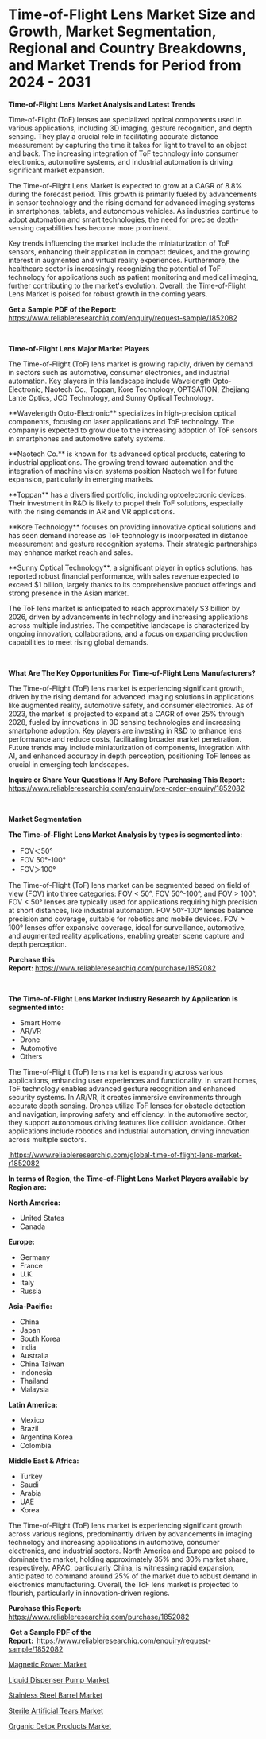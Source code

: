<p><h1>Time-of-Flight Lens Market Size and Growth, Market Segmentation, Regional and Country Breakdowns, and Market Trends for Period from 2024 -  2031</h1></p><p><strong>Time-of-Flight Lens Market Analysis and Latest Trends</strong></p>
<p><p>Time-of-Flight (ToF) lenses are specialized optical components used in various applications, including 3D imaging, gesture recognition, and depth sensing. They play a crucial role in facilitating accurate distance measurement by capturing the time it takes for light to travel to an object and back. The increasing integration of ToF technology into consumer electronics, automotive systems, and industrial automation is driving significant market expansion.</p><p>The Time-of-Flight Lens Market is expected to grow at a CAGR of 8.8% during the forecast period. This growth is primarily fueled by advancements in sensor technology and the rising demand for advanced imaging systems in smartphones, tablets, and autonomous vehicles. As industries continue to adopt automation and smart technologies, the need for precise depth-sensing capabilities has become more prominent.</p><p>Key trends influencing the market include the miniaturization of ToF sensors, enhancing their application in compact devices, and the growing interest in augmented and virtual reality experiences. Furthermore, the healthcare sector is increasingly recognizing the potential of ToF technology for applications such as patient monitoring and medical imaging, further contributing to the market's evolution. Overall, the Time-of-Flight Lens Market is poised for robust growth in the coming years.</p></p>
<p><strong>Get a Sample PDF of the Report:&nbsp;</strong> <a href="https://www.reliableresearchiq.com/enquiry/request-sample/1852082?utm_campaign=1404&utm_medium=2&utm_source=Github&utm_content=ia&utm_term=18102024&utm_id=time-of-flight-lens">https://www.reliableresearchiq.com/enquiry/request-sample/1852082</a></p>
<p>&nbsp;</p>
<p><strong>Time-of-Flight Lens Major Market Players</strong></p>
<p><p>The Time-of-Flight (ToF) lens market is growing rapidly, driven by demand in sectors such as automotive, consumer electronics, and industrial automation. Key players in this landscape include Wavelength Opto-Electronic, Naotech Co., Toppan, Kore Technology, OPTSATION, Zhejiang Lante Optics, JCD Technology, and Sunny Optical Technology.</p><p>**Wavelength Opto-Electronic** specializes in high-precision optical components, focusing on laser applications and ToF technology. The company is expected to grow due to the increasing adoption of ToF sensors in smartphones and automotive safety systems.</p><p>**Naotech Co.** is known for its advanced optical products, catering to industrial applications. The growing trend toward automation and the integration of machine vision systems position Naotech well for future expansion, particularly in emerging markets.</p><p>**Toppan** has a diversified portfolio, including optoelectronic devices. Their investment in R&D is likely to propel their ToF solutions, especially with the rising demands in AR and VR applications.</p><p>**Kore Technology** focuses on providing innovative optical solutions and has seen demand increase as ToF technology is incorporated in distance measurement and gesture recognition systems. Their strategic partnerships may enhance market reach and sales.</p><p>**Sunny Optical Technology**, a significant player in optics solutions, has reported robust financial performance, with sales revenue expected to exceed $1 billion, largely thanks to its comprehensive product offerings and strong presence in the Asian market.</p><p>The ToF lens market is anticipated to reach approximately $3 billion by 2026, driven by advancements in technology and increasing applications across multiple industries. The competitive landscape is characterized by ongoing innovation, collaborations, and a focus on expanding production capabilities to meet rising global demands.</p></p>
<p>&nbsp;</p>
<p><strong>What Are The Key Opportunities For Time-of-Flight Lens Manufacturers?</strong></p>
<p><p>The Time-of-Flight (ToF) lens market is experiencing significant growth, driven by the rising demand for advanced imaging solutions in applications like augmented reality, automotive safety, and consumer electronics. As of 2023, the market is projected to expand at a CAGR of over 25% through 2028, fueled by innovations in 3D sensing technologies and increasing smartphone adoption. Key players are investing in R&D to enhance lens performance and reduce costs, facilitating broader market penetration. Future trends may include miniaturization of components, integration with AI, and enhanced accuracy in depth perception, positioning ToF lenses as crucial in emerging tech landscapes.</p></p>
<p><strong>Inquire or Share Your Questions If Any Before Purchasing This Report:</strong> <a href="https://www.reliableresearchiq.com/enquiry/pre-order-enquiry/1852082?utm_campaign=1404&utm_medium=2&utm_source=Github&utm_content=ia&utm_term=18102024&utm_id=time-of-flight-lens">https://www.reliableresearchiq.com/enquiry/pre-order-enquiry/1852082</a></p>
<p>&nbsp;</p>
<p><strong>Market Segmentation</strong></p>
<p><strong>The Time-of-Flight Lens Market Analysis by types is segmented into:</strong></p>
<p><ul><li>FOV＜50°</li><li>FOV 50°-100°</li><li>FOV＞100°</li></ul></p>
<p><p>The Time-of-Flight (ToF) lens market can be segmented based on field of view (FOV) into three categories: FOV < 50°, FOV 50°-100°, and FOV > 100°. FOV < 50° lenses are typically used for applications requiring high precision at short distances, like industrial automation. FOV 50°-100° lenses balance precision and coverage, suitable for robotics and mobile devices. FOV > 100° lenses offer expansive coverage, ideal for surveillance, automotive, and augmented reality applications, enabling greater scene capture and depth perception.</p></p>
<p><strong>Purchase this Report:&nbsp;</strong><a href="https://www.reliableresearchiq.com/purchase/1852082?utm_campaign=1404&utm_medium=2&utm_source=Github&utm_content=ia&utm_term=18102024&utm_id=time-of-flight-lens">https://www.reliableresearchiq.com/purchase/1852082</a></p>
<p>&nbsp;</p>
<p><strong>The Time-of-Flight Lens Market Industry Research by Application is segmented into:</strong></p>
<p><ul><li>Smart Home</li><li>AR/VR</li><li>Drone</li><li>Automotive</li><li>Others</li></ul></p>
<p><p>The Time-of-Flight (ToF) lens market is expanding across various applications, enhancing user experiences and functionality. In smart homes, ToF technology enables advanced gesture recognition and enhanced security systems. In AR/VR, it creates immersive environments through accurate depth sensing. Drones utilize ToF lenses for obstacle detection and navigation, improving safety and efficiency. In the automotive sector, they support autonomous driving features like collision avoidance. Other applications include robotics and industrial automation, driving innovation across multiple sectors.</p></p>
<p><a href="https://www.reliableresearchiq.com/global-time-of-flight-lens-market-r1852082?utm_campaign=1404&utm_medium=2&utm_source=Github&utm_content=ia&utm_term=18102024&utm_id=time-of-flight-lens">&nbsp;https://www.reliableresearchiq.com/global-time-of-flight-lens-market-r1852082</a></p>
<p><strong>In terms of Region, the Time-of-Flight Lens Market Players available by Region are:</strong></p>
<p>
    <p> <strong> North America: </strong>
        <ul>
            <li>United States</li>
            <li>Canada</li>
        </ul>
        </p> 
    <p> <strong> Europe: </strong>
        <ul>
            <li>Germany</li>
            <li>France</li>
            <li>U.K.</li>
            <li>Italy</li>
            <li>Russia</li>
        </ul>
        </p> 
    <p> <strong> Asia-Pacific: </strong>
        <ul>
            <li>China</li>
            <li>Japan</li>
            <li>South Korea</li>
            <li>India</li>
            <li>Australia</li>
            <li>China Taiwan</li>
            <li>Indonesia</li>
            <li>Thailand</li>
            <li>Malaysia</li>
        </ul>
        </p> 
    <p> <strong> Latin America: </strong>
        <ul>
            <li>Mexico</li>
            <li>Brazil</li>
            <li>Argentina Korea</li>
            <li>Colombia</li>
        </ul>
        </p> 
    <p> <strong> Middle East & Africa: </strong>
        <ul>
            <li>Turkey</li>
            <li>Saudi</li>
            <li>Arabia</li>
            <li>UAE</li>
            <li>Korea</li>
        </ul>
    </p>
    </p>
<p><p>The Time-of-Flight (ToF) lens market is experiencing significant growth across various regions, predominantly driven by advancements in imaging technology and increasing applications in automotive, consumer electronics, and industrial sectors. North America and Europe are poised to dominate the market, holding approximately 35% and 30% market share, respectively. APAC, particularly China, is witnessing rapid expansion, anticipated to command around 25% of the market due to robust demand in electronics manufacturing. Overall, the ToF lens market is projected to flourish, particularly in innovation-driven regions.</p></p>
<p><strong>Purchase this Report: </strong><a href="https://www.reliableresearchiq.com/purchase/1852082?utm_campaign=1404&utm_medium=2&utm_source=Github&utm_content=ia&utm_term=18102024&utm_id=time-of-flight-lens">https://www.reliableresearchiq.com/purchase/1852082</a></p>
<p>&nbsp;<strong>Get a Sample PDF of the Report:&nbsp;&nbsp;</strong><a href="https://www.reliableresearchiq.com/enquiry/request-sample/1852082?utm_campaign=1404&utm_medium=2&utm_source=Github&utm_content=ia&utm_term=18102024&utm_id=time-of-flight-lens">https://www.reliableresearchiq.com/enquiry/request-sample/1852082</a></p>
<p><strong></strong></p>
<p><p><a href="https://www.linkedin.com/pulse/navigating-global-magnetic-rower-market-landscape-trends-5g1te?utm_campaign=1404&utm_medium=2&utm_source=Github&utm_content=ia&utm_term=18102024&utm_id=time-of-flight-lens">Magnetic Rower Market</a></p><p><a href="https://www.linkedin.com/pulse/liquid-dispenser-pump-market-drivers-challenges-forecast-zu4tc?utm_campaign=1404&utm_medium=2&utm_source=Github&utm_content=ia&utm_term=18102024&utm_id=time-of-flight-lens">Liquid Dispenser Pump Market</a></p><p><a href="https://www.linkedin.com/pulse/stainless-steel-barrel-market-evolution-regional-adaptations-ois2e?utm_campaign=1404&utm_medium=2&utm_source=Github&utm_content=ia&utm_term=18102024&utm_id=time-of-flight-lens">Stainless Steel Barrel Market</a></p><p><a href="https://www.linkedin.com/pulse/sterile-artificial-tears-market-transformation-comparative-nwnpe?utm_campaign=1404&utm_medium=2&utm_source=Github&utm_content=ia&utm_term=18102024&utm_id=time-of-flight-lens">Sterile Artificial Tears Market</a></p><p><a href="https://www.linkedin.com/pulse/organic-detox-products-market-size-share-analysis-growth-galre?utm_campaign=1404&utm_medium=2&utm_source=Github&utm_content=ia&utm_term=18102024&utm_id=time-of-flight-lens">Organic Detox Products Market</a></p></p>